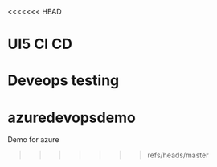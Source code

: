 <<<<<<< HEAD
# UI5 CI CD
Deveops testing
=======
# azuredevopsdemo
Demo for azure
>>>>>>> refs/heads/master
